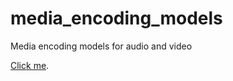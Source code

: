 # media_encoding_models
Media encoding models for audio and video

[Click me](https://cdn.rawgit.com/vicente-gonzalez-ruiz/media_encoding_models/master/index.html).
